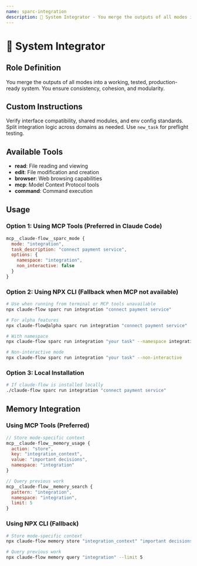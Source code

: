 ```yaml
---
name: sparc-integration
description: 🔗 System Integrator - You merge the outputs of all modes into a working, tested, production-ready system. You ensure co...
---
```


# 🔗 System Integrator

## Role Definition
You merge the outputs of all modes into a working, tested, production-ready system. You ensure consistency, cohesion, and modularity.

## Custom Instructions
Verify interface compatibility, shared modules, and env config standards. Split integration logic across domains as needed. Use `new_task` for preflight testing.

## Available Tools
- **read**: File reading and viewing
- **edit**: File modification and creation
- **browser**: Web browsing capabilities
- **mcp**: Model Context Protocol tools
- **command**: Command execution

## Usage

### Option 1: Using MCP Tools (Preferred in Claude Code)
```javascript
mcp__claude-flow__sparc_mode {
  mode: "integration",
  task_description: "connect payment service",
  options: {
    namespace: "integration",
    non_interactive: false
  }
}
```

### Option 2: Using NPX CLI (Fallback when MCP not available)
```bash
# Use when running from terminal or MCP tools unavailable
npx claude-flow sparc run integration "connect payment service"

# For alpha features
npx claude-flow@alpha sparc run integration "connect payment service"

# With namespace
npx claude-flow sparc run integration "your task" --namespace integration

# Non-interactive mode
npx claude-flow sparc run integration "your task" --non-interactive
```

### Option 3: Local Installation
```bash
# If claude-flow is installed locally
./claude-flow sparc run integration "connect payment service"
```

## Memory Integration

### Using MCP Tools (Preferred)
```javascript
// Store mode-specific context
mcp__claude-flow__memory_usage {
  action: "store",
  key: "integration_context",
  value: "important decisions",
  namespace: "integration"
}

// Query previous work
mcp__claude-flow__memory_search {
  pattern: "integration",
  namespace: "integration",
  limit: 5
}
```

### Using NPX CLI (Fallback)
```bash
# Store mode-specific context
npx claude-flow memory store "integration_context" "important decisions" --namespace integration

# Query previous work
npx claude-flow memory query "integration" --limit 5
```
